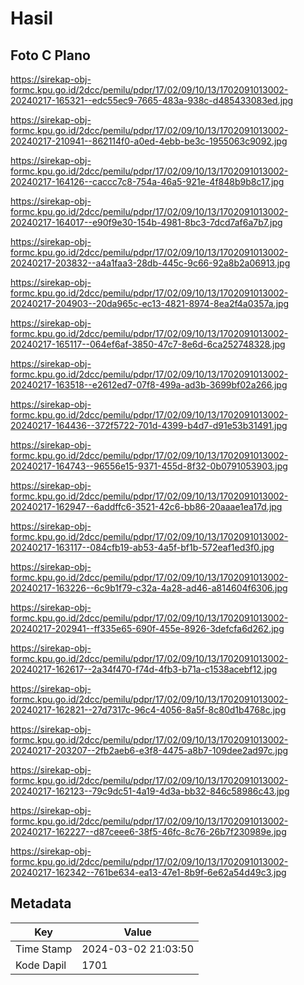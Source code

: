 # Hasil

## Foto C Plano

https://sirekap-obj-formc.kpu.go.id/2dcc/pemilu/pdpr/17/02/09/10/13/1702091013002-20240217-165321--edc55ec9-7665-483a-938c-d485433083ed.jpg

https://sirekap-obj-formc.kpu.go.id/2dcc/pemilu/pdpr/17/02/09/10/13/1702091013002-20240217-210941--862114f0-a0ed-4ebb-be3c-1955063c9092.jpg

https://sirekap-obj-formc.kpu.go.id/2dcc/pemilu/pdpr/17/02/09/10/13/1702091013002-20240217-164126--caccc7c8-754a-46a5-921e-4f848b9b8c17.jpg

https://sirekap-obj-formc.kpu.go.id/2dcc/pemilu/pdpr/17/02/09/10/13/1702091013002-20240217-164017--e90f9e30-154b-4981-8bc3-7dcd7af6a7b7.jpg

https://sirekap-obj-formc.kpu.go.id/2dcc/pemilu/pdpr/17/02/09/10/13/1702091013002-20240217-203832--a4a1faa3-28db-445c-9c66-92a8b2a06913.jpg

https://sirekap-obj-formc.kpu.go.id/2dcc/pemilu/pdpr/17/02/09/10/13/1702091013002-20240217-204903--20da965c-ec13-4821-8974-8ea2f4a0357a.jpg

https://sirekap-obj-formc.kpu.go.id/2dcc/pemilu/pdpr/17/02/09/10/13/1702091013002-20240217-165117--064ef6af-3850-47c7-8e6d-6ca252748328.jpg

https://sirekap-obj-formc.kpu.go.id/2dcc/pemilu/pdpr/17/02/09/10/13/1702091013002-20240217-163518--e2612ed7-07f8-499a-ad3b-3699bf02a266.jpg

https://sirekap-obj-formc.kpu.go.id/2dcc/pemilu/pdpr/17/02/09/10/13/1702091013002-20240217-164436--372f5722-701d-4399-b4d7-d91e53b31491.jpg

https://sirekap-obj-formc.kpu.go.id/2dcc/pemilu/pdpr/17/02/09/10/13/1702091013002-20240217-164743--96556e15-9371-455d-8f32-0b0791053903.jpg

https://sirekap-obj-formc.kpu.go.id/2dcc/pemilu/pdpr/17/02/09/10/13/1702091013002-20240217-162947--6addffc6-3521-42c6-bb86-20aaae1ea17d.jpg

https://sirekap-obj-formc.kpu.go.id/2dcc/pemilu/pdpr/17/02/09/10/13/1702091013002-20240217-163117--084cfb19-ab53-4a5f-bf1b-572eaf1ed3f0.jpg

https://sirekap-obj-formc.kpu.go.id/2dcc/pemilu/pdpr/17/02/09/10/13/1702091013002-20240217-163226--6c9b1f79-c32a-4a28-ad46-a814604f6306.jpg

https://sirekap-obj-formc.kpu.go.id/2dcc/pemilu/pdpr/17/02/09/10/13/1702091013002-20240217-202941--ff335e65-690f-455e-8926-3defcfa6d262.jpg

https://sirekap-obj-formc.kpu.go.id/2dcc/pemilu/pdpr/17/02/09/10/13/1702091013002-20240217-162617--2a34f470-f74d-4fb3-b71a-c1538acebf12.jpg

https://sirekap-obj-formc.kpu.go.id/2dcc/pemilu/pdpr/17/02/09/10/13/1702091013002-20240217-162821--27d7317c-96c4-4056-8a5f-8c80d1b4768c.jpg

https://sirekap-obj-formc.kpu.go.id/2dcc/pemilu/pdpr/17/02/09/10/13/1702091013002-20240217-203207--2fb2aeb6-e3f8-4475-a8b7-109dee2ad97c.jpg

https://sirekap-obj-formc.kpu.go.id/2dcc/pemilu/pdpr/17/02/09/10/13/1702091013002-20240217-162123--79c9dc51-4a19-4d3a-bb32-846c58986c43.jpg

https://sirekap-obj-formc.kpu.go.id/2dcc/pemilu/pdpr/17/02/09/10/13/1702091013002-20240217-162227--d87ceee6-38f5-46fc-8c76-26b7f230989e.jpg

https://sirekap-obj-formc.kpu.go.id/2dcc/pemilu/pdpr/17/02/09/10/13/1702091013002-20240217-162342--761be634-ea13-47e1-8b9f-6e62a54d49c3.jpg


## Metadata

| Key        | Value               |
| ---------- | ------------------- |
| Time Stamp | 2024-03-02 21:03:50 |
| Kode Dapil | 1701                |



